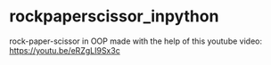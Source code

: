 # rockpaperscissor_inpython


rock-paper-scissor in OOP
made with the help of this youtube video: https://youtu.be/eRZgLI9Sx3c


